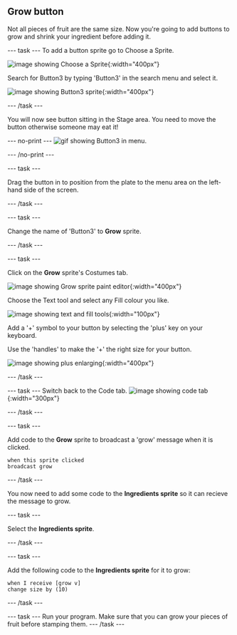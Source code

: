 ## Grow button
Not all pieces of fruit are the same size. Now you're going to add buttons to grow and shrink your ingredient before adding it. 

--- task ---
To add a button sprite go to Choose a Sprite.

![image showing Choose a Sprite](images/fruit-choose-sprite.png){:width="400px"}

Search for Button3 by typing 'Button3' in the search menu and select it.

![image showing Button3 sprite](images/fruit-button3-sprite.png){:width="400px"}

--- /task ---

You will now see button sitting in the Stage area. You need to move the button otherwise someone may eat it!

--- no-print ---
![gif showing Button3 in menu](images/fruit-button3-menu.gif).

--- /no-print ---

--- task ---

Drag the button in to position from the plate to the menu area on the left-hand side of the screen.

--- /task ---

--- task ---

Change the name of 'Button3' to **Grow** sprite.

--- /task ---

--- task ---

Click on the **Grow** sprite's Costumes tab. 

![image showing Grow sprite paint editor](images/fruit-grow-paint.png){:width="400px"}

Choose the Text tool and select any Fill colour you like. 

![image showing text and fill tools](images/fruit-text-fill-tool.png){:width="100px"}

Add a '+' symbol to your button by selecting the 'plus' key on your keyboard.

Use the 'handles' to make the '+' the right size for your button. 

![image showing plus enlarging](images/fruit-grow-plus.png){:width="400px"}

--- /task ---

--- task ---
Switch back to the Code tab. 
![image showing code tab](images/fruit-code-tab.gif){:width="300px"}

--- /task ---

--- task ---

Add code to the **Grow** sprite to broadcast a 'grow' message when it is clicked. 

```blocks3
when this sprite clicked
broadcast grow
```
--- /task ---

You now need to add some code to the **Ingredients sprite** so it can recieve the message to grow.

--- task ---

Select the **Ingredients sprite**.

--- /task ---

--- task ---

Add the following code to the **Ingredients sprite** for it to grow:

```blocks3
when I receive [grow v]
change size by (10)
```
--- /task ---

--- task ---
Run your program. Make sure that you can grow your pieces of fruit before stamping them. 
--- /task ---


